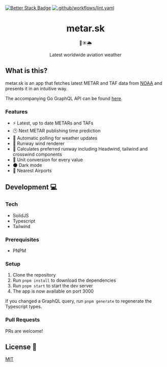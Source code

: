 [![Better Stack Badge](https://uptime.betterstack.com/status-badges/v1/monitor/11whr.svg)](https://uptime.betterstack.com/?utm_source=status_badge)
[![.github/workflows/lint.yaml](https://github.com/whytf/metar/actions/workflows/lint.yaml/badge.svg?branch=main)](https://github.com/whytf/metar/actions/workflows/lint.yaml)
<h1 align="center">metar.sk</h1>
<p align="center">🛫☀️🌦</p>
<p align="center">Latest worldwide aviation weather</p>

## What is this?

metar.sk is an app that fetches latest METAR and TAF data from [NOAA](https://www.aviationweather.gov) and presents it in an intuitive way.

The accompanying Go GraphQL API can be found [here](https://github.com/benjasper/metar.gg-backend).

### Features
* ⚡ Latest, up to date METARs and TAFs
* 🕑 Next METAR publishing time prediction
* 🔄 Automatic polling for weather updates
* 🧭 Runway wind renderer
* 💨 Calculates preferred runway including Headwind, tailwind and crosswind components
* 🔄 Unit conversion for every value
* 🌑 Dark mode
* 🛬 Nearest Airports

## Development 💻

### Tech
* SolidJS
* Typescript
* Tailwind

### Prerequisites

- PNPM

### Setup

1. Clone the repository
2. Run `pnpm install` to download the dependencies
3. Run `pnpm start` to start the dev server
4. The app is now available on port 3000

If you changed a GraphQL query, run `pnpm generate` to regenerate the Typescript types.

### Pull Requests
PRs are welcome!

## License 📝
[MIT](LICENSE)
